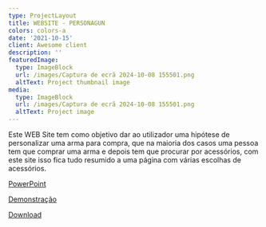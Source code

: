 ```yaml
---
type: ProjectLayout
title: WEBSITE - PERSONAGUN
colors: colors-a
date: '2021-10-15'
client: Awesome client
description: ''
featuredImage:
  type: ImageBlock
  url: /images/Captura de ecrã 2024-10-08 155501.png
  altText: Project thumbnail image
media:
  type: ImageBlock
  url: /images/Captura de ecrã 2024-10-08 155501.png
  altText: Project image
---
```

Este WEB Site tem como objetivo dar ao utilizador uma hipótese de personalizar uma arma para compra, que na maioria dos casos uma pessoa tem que comprar uma arma e depois tem que procurar por acessórios, com este site isso fica tudo resumido a uma página com várias escolhas de acessórios.

[PowerPoint](https://docs.google.com/presentation/d/1KZj3SshAAMJxUvc8nUB_pgtqSyUrf_eX/edit?usp=drive_link\&ouid=103914519127905626078\&rtpof=true\&sd=true)

[Demonstração](https://drive.google.com/file/d/12yx1odSB3Wx27D65lshn1sYWKvgXoIud/view)

[Download](https://drive.google.com/file/d/1ApfvhKmjAnQEpCRUbZg-xRIwP-MBh30x/view?usp=sharing)

